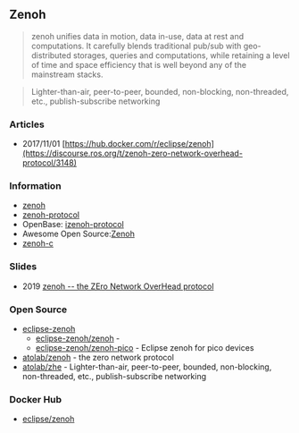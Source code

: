 ## Zenoh

> zenoh unifies data in motion, data in-use, data at rest and computations. 
> It carefully blends traditional pub/sub with geo-distributed storages, queries and computations, 
> while retaining a level of time and space efficiency that is well beyond any of the mainstream stacks.

> Lighter-than-air, peer-to-peer, bounded, non-blocking, non-threaded, etc., publish-subscribe networking

### Articles
- 2017/11/01 [https://hub.docker.com/r/eclipse/zenoh](https://discourse.ros.org/t/zenoh-zero-network-overhead-protocol/3148)


### Information
- [zenoh](http://zenoh.io/)
- [zenoh-protocol](https://crates.io/crates/zenoh-protocol)
- OpenBase: [izenoh-protocol](https://openbase.com/rust/zenoh-protocol)
- Awesome Open Source:[Zenoh](https://awesomeopensource.com/project/eclipse-zenoh/zenoh)
- [zenoh-c](https://zenoh-c.readthedocs.io/en/latest/)


### Slides
- 2019 [zenoh -- the ZEro Network OverHead protocol](https://www.slideshare.net/Angelo.Corsaro/zenoh-the-zero-network-overhead-protocol)


### Open Source
- [eclipse-zenoh](https://github.com/eclipse-zenoh)  
    - [eclipse-zenoh/zenoh](https://github.com/eclipse-zenoh/zenoh) - 
    - [eclipse-zenoh/zenoh-pico](https://github.com/eclipse-zenoh/zenoh-pico) - Eclipse zenoh for pico devices
- [atolab/zenoh](https://github.com/atolab/zenoh) - the zero network protocol
- [atolab/zhe](https://github.com/atolab/zhe) - Lighter-than-air, peer-to-peer, bounded, non-blocking, non-threaded, etc., publish-subscribe networking


### Docker Hub
- [eclipse/zenoh](https://hub.docker.com/r/eclipse/zenoh)

